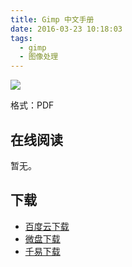 ```yaml
---
title: Gimp 中文手册
date: 2016-03-23 10:18:03
tags:
  - gimp
  - 图像处理
---
```


![](http://ww2.sinaimg.cn/large/841aea59jw1f26kyh5ghgj20jt0s13ym.jpg)

格式：PDF

<!--more-->

## 在线阅读 ##

暂无。

## 下载 ##

+ [百度云下载](http://pan.baidu.com/share/link?shareid=441114&uk=2435549136)
+ [微盘下载](http://vdisk.weibo.com/s/aADaW4YRjjnDa)
+ [千易下载](http://1000eb.com/1jmlh)